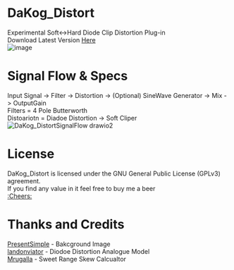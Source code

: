 # DaKog_Distort
Experimental Soft<->Hard Diode Clip Distortion Plug-in
<br />
Download Latest Version [Here](https://github.com/DaniKog/DaKog_Distort/tags)
<br />
![image](https://user-images.githubusercontent.com/12103063/202839155-aa256d8a-fb4e-4200-bea3-a1ebd9194cff.png)


# Signal Flow & Specs
Input Signal -> Filter -> Distortion -> (Optional) SineWave Generator -> Mix -> OutputGain 
<br />
Filters = 4 Pole Butterworth
<br />
Distoariotn = Diadoe Distortion -> Soft Cliper
<br />
![DaKog_DistortSignalFlow drawio2](https://user-images.githubusercontent.com/12103063/202839676-d23195a9-f05a-4910-a6c1-f312ad400056.png)

# License
DaKog_Distort is licensed under the GNU General Public License (GPLv3) agreement.
<br />
If you find any value in it feel free to buy me a beer 
<br />
[:Cheers:](https://paypal.me/DaKogAzulat?country.x=CA&locale.x=en_US)

# Thanks and Credits
[PresentSimple](https://linktr.ee/PresentSimple) - Bakcground Image 
<br />
[landonviator](https://github.com/landonviator/viatordsp) - Diodoe Distortion Analogue Model 
<br />
[Mrugalla](https://github.com/Mrugalla/Project) - Sweet Range Skew Calcualtor
<br />

